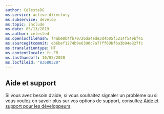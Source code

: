 ```yaml
---
author: CelesteDG
ms.service: active-directory
ms.subservice: develop
ms.topic: include
ms.date: 05/13/2019
ms.author: celested
ms.openlocfilehash: f4abe0b4fb70726da4ede3d4b05f5214f549bf41
ms.sourcegitcommit: eb6bef1274b9e6390c7a77ff69bf6a3b94e827fc
ms.translationtype: HT
ms.contentlocale: fr-FR
ms.lasthandoff: 10/05/2020
ms.locfileid: "83680328"
---
```

## <a name="help-and-support"></a>Aide et support

Si vous avez besoin d’aide, si vous souhaitez signaler un problème ou si vous voulez en savoir plus sur vos options de support, consultez [Aide et support pour les développeurs](../articles/active-directory/develop/developer-support-help-options.md).
